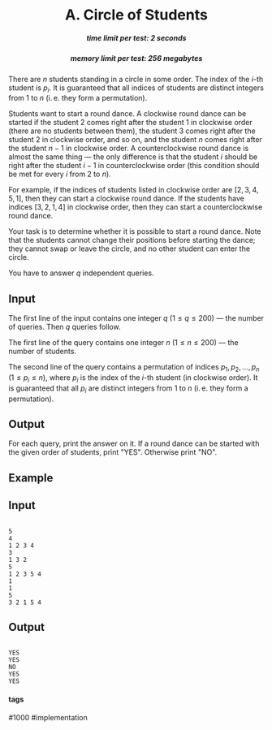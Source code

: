 <h1 style='text-align: center;'> A. Circle of Students</h1>

<h5 style='text-align: center;'>time limit per test: 2 seconds</h5>
<h5 style='text-align: center;'>memory limit per test: 256 megabytes</h5>

There are $n$ students standing in a circle in some order. The index of the $i$-th student is $p_i$. It is guaranteed that all indices of students are distinct integers from $1$ to $n$ (i. e. they form a permutation).

Students want to start a round dance. A clockwise round dance can be started if the student $2$ comes right after the student $1$ in clockwise order (there are no students between them), the student $3$ comes right after the student $2$ in clockwise order, and so on, and the student $n$ comes right after the student $n - 1$ in clockwise order. A counterclockwise round dance is almost the same thing — the only difference is that the student $i$ should be right after the student $i - 1$ in counterclockwise order (this condition should be met for every $i$ from $2$ to $n$). 

For example, if the indices of students listed in clockwise order are $[2, 3, 4, 5, 1]$, then they can start a clockwise round dance. If the students have indices $[3, 2, 1, 4]$ in clockwise order, then they can start a counterclockwise round dance.

Your task is to determine whether it is possible to start a round dance. Note that the students cannot change their positions before starting the dance; they cannot swap or leave the circle, and no other student can enter the circle. 

You have to answer $q$ independent queries.

## Input

The first line of the input contains one integer $q$ ($1 \le q \le 200$) — the number of queries. Then $q$ queries follow.

The first line of the query contains one integer $n$ ($1 \le n \le 200$) — the number of students.

The second line of the query contains a permutation of indices $p_1, p_2, \dots, p_n$ ($1 \le p_i \le n$), where $p_i$ is the index of the $i$-th student (in clockwise order). It is guaranteed that all $p_i$ are distinct integers from $1$ to $n$ (i. e. they form a permutation).

## Output

For each query, print the answer on it. If a round dance can be started with the given order of students, print "YES". Otherwise print "NO".

## Example

## Input


```

5
4
1 2 3 4
3
1 3 2
5
1 2 3 5 4
1
1
5
3 2 1 5 4

```
## Output


```

YES
YES
NO
YES
YES

```


#### tags 

#1000 #implementation 